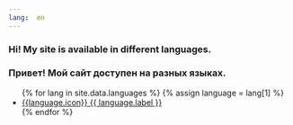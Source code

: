 ```yaml
---
lang:  en
---
```

### Hi! My site is available in different languages.
### Привет! Мой сайт доступен на разных языках.
<ul class="languages">
{% for lang in site.data.languages %}
{% assign language = lang[1] %}
<li><a href="{{site.baseurl}}{{lang[0]}}">{{language.icon}} {{ language.label }}</a></li>
{% endfor %}
</ul>